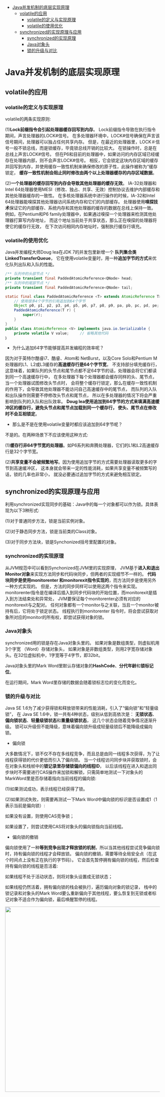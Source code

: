 <!-- GFM-TOC -->
*  [Java并发机制的底层实现原理](#Java并发机制的底层实现原理)
    * [volatile的应用](#volatile的应用)
        * [volatile的定义与实现原理](#volatile的定义与实现原理)
        * [volatile的使用优化](#volatile的使用优化)
    * [synchronized的实现原理与应用](#synchronized的实现原理与应用)
        * [synchronized的实现原理](#synchronized的实现原理)
        * [Java对象头](#Java对象头)
        * [锁的升级与对比](#锁的升级与对比)
<!-- GFM-TOC -->
# Java并发机制的底层实现原理
## volatile的应用
### volatile的定义与实现原理
volatile的两条实现原则:

(1)**Lock前缀指令会引起处理器缓存回写到内存**。
Lock前缀指令导致在执行指令期间，声言处理器的LOCK#信号。
在多处理器环境中，LOCK#信号确保在声言该信号期间，处理器可以独占任何共享内存。
但是，在最近的处理器里，LOCK＃信号一般不锁总线，而是锁缓存，毕竟锁总线开销的比较大。
在锁操作时，总是在总线上声言LOCK#信号。
但在P6和目前的处理器中，如果访问的内存区域已经缓存在处理器内部，则不会声言LOCK#信号。
相反，它会锁定这块内存区域的缓存并回写到内存，并使用缓存一致性机制来确保修改的原子性，此操作被称为“缓存锁定，
**缓存一致性机制会阻止同时修改由两个以上处理器缓存的内存区域数据**。


(2)**一个处理器的缓存回写到内存会导致其他处理器的缓存无效**。
IA-32处理器和Intel 64处理器使用MESI（修改、独占、共享、无效）控制协议去维护内部缓存和其他处理器缓存的一致性。
在多核处理器系统中进行操作的时候，IA-32和Intel 64处理器能嗅探其他处理器访问系统内存和它们的内部缓存。
处理器使用**嗅探技术**保证它的内部缓存、系统内存和其他处理器的缓存的数据在总线上保持一致。
例如，在Pentium和P6 family处理器中，如果通过嗅探一个处理器来检测其他处理器打算写内存地址，
而这个地址当前处于共享状态，那么正在嗅探的处理器将使它的缓存行无效，
在下次访问相同内存地址时，强制执行缓存行填充。

### volatile的使用优化
Java并发编程大师Doug lea在JDK 7的并发包里新增一个
**队列集合类LinkedTransferQueue**，
它在使用volatile变量时，用一种**追加字节的方式**来优化队列出队和入队的性能。

```java
/** 队列中的头部节点 */ 
private transient final PaddedAtomicReference<QNode> head;
/** 队列中的尾部节点 */ 
private transient final PaddedAtomicReference<QNode> tail; 

static final class PaddedAtomicReference <T> extends AtomicReference T> {  
    // 使用很多4个字节的引用追加到64个字节    
    Object p0, p1, p2, p3, p4, p5, p6, p7, p8, p9, pa, pb, pc, pd, pe;   
    PaddedAtomicReference(T r) {        
        super(r);    
    } 
} 
public class AtomicReference <V> implements java.io.Serializable {   
    private volatile V value;     // 省略其他代码 
｝
```

* 为什么追加64字节能够提高并发编程的效率呢？

因为对于英特尔酷睿i7、酷睿、Atom和 NetBurst，以及Core Solo和Pentium M处理器的L1、L2或L3缓存的**高速缓存行是64个字节宽**，
不支持部分填充缓存行，这意味着，如果队列的头节点和尾节点都不足64字节的话，处理器会将它们都读到同一个高速缓存行中，
在多处理器下每个处理器都会缓存同样的头、尾节点，当一个处理器试图修改头节点时，
会将整个缓存行锁定，那么在缓存一致性机制的作用下，会导致其他处理器不能访问自己高速缓存中的尾节点，
而队列的入队和出队操作则需要不停修改头节点和尾节点，
所以在多处理器的情况下将会严重影响到队列的入队和出队效率。
**Doug lea使用追加到64字节的方式来填满高速缓冲区的缓存行，避免头节点和尾节点加载到同一个缓存行，
使头、尾节点在修改时不会互相锁定**。

* 那么是不是在使用volatile变量时都应该追加到64字节呢？

不是的。在两种场景下不应该使用这种方式:

(1)**缓存行非64字节宽的处理器**。如P6系列和奔腾处理器，它们的L1和L2高速缓存行是32个字节宽。

(2)**共享变量不会被频繁地写**。因为使用追加字节的方式需要处理器读取更多的字节到高速缓冲区，
这本身就会带来一定的性能消耗，如果共享变量不被频繁写的话，锁的几率也非常小，
就没必要通过追加字节的方式来避免相互锁定。

## synchronized的实现原理与应用
利用synchronized实现同步的基础：Java中的每一个对象都可以作为锁。具体表现为以下3种形式:

(1)对于普通同步方法，锁是当前实例对象。

(2)对于静态同步方法，锁是当前类的Class对象。

(3)对于同步方法块，锁是Synchonized括号里配置的对象。

### synchronized的实现原理
从JVM规范中可以看到Synchonized在JVM里的实现原理，
JVM基于**进入和退出Monitor对象**来实现方法同步和代码块同步，但两者的实现细节不一样的。
**代码块同步是使用monitorenter 和monitorexit指令实现的**，而方法同步是使用另外一种方式实现的。
但是，方法的同步同样可以使用这两个指令来实现。
monitorenter指令是在编译后插入到同步代码块的开始位置，而monitorexit是插入到方法结束处和异常处，
JVM要保证每个monitorenter必须有对应的monitorexit与之配对。
任何对象都有一个monitor与之关联，当且一个monitor被持有后，它将处于锁定状态。
线程执行到monitorenter 指令时，将会尝试获取对象所对应的monitor的所有权，即尝试获得对象的锁。

### Java对象头
synchronized用的锁是存在Java对象头里的。
如果对象是数组类型，则虚拟机用3个字宽 （Word）存储对象头，
如果对象是非数组类型，则用2字宽存储对象头。在32位虚拟机中，1字宽等于4字节，即32bit。

Java对象头里的Mark Word里默认存储对象的**HashCode**、**分代年龄**和**锁标记位**。

在运行期间，Mark Word里存储的数据会随着锁标志位的变化而变化。

### 锁的升级与对比
Java SE 1.6为了减少获得锁和释放锁带来的性能消耗，引入了“偏向锁”和“轻量级锁”，
在 Java SE 1.6中，锁一共有4种状态，级别从低到高依次是：
**无锁状态**、**偏向锁状态**、**轻量级锁状态**和**重量级锁状态**，
这几个状态会随着竞争情况逐渐升级。
锁可以升级但不能降级，意味着偏向锁升级成轻量级锁后不能降级成偏向锁。


* 偏向锁

大多数情况下，锁不仅不存在多线程竞争，而且总是由同一线程多次获得，为了让线程获得锁的代价更低而引入了偏向锁。
当一个线程访问同步块并获取锁时，会在对象头和栈帧中的**锁记录里存储锁偏向的线程ID**，
以后该线程在进入和退出同步块时不需要进行CAS操作来加锁和解锁，只需简单地测试一下对象头的MarkWord里是否存储着指向当前线程的偏向锁:

(1)如果测试成功，表示线程已经获得了锁。

(2)如果测试失败，则需要再测试一下Mark Word中偏向锁的标识是否设置成1（1表示当前是偏向锁）:

如果没有设置，则使用CAS竞争锁；

如果设置了，则尝试使用CAS将对象头的偏向锁指向当前线程。

* 偏向锁的撤销

偏向锁使用了一种**等到竞争出现才释放锁的机制**，所以当其他线程尝试竞争偏向锁时，持有偏向锁的线程才会释放锁。
偏向锁的撤销，需要等待全局安全点（在这个时间点上没有正在执行的字节码）。
它会首先暂停拥有偏向锁的线程，然后检查持有偏向锁的线程是否活着:

如果线程不处于活动状态，则将对象头设置成无锁状态；

如果线程仍然活着，拥有偏向锁的栈会被执行，遍历偏向对象的锁记录，
栈中的锁记录和对象头的Mark Word要么重新偏向于其他线程，要么恢复到无锁或者标记对象不适合作为偏向锁，最后唤醒暂停的线程。

<div align="center"> <img src="pics//arts/arts_1.png" width="600"/> </div>